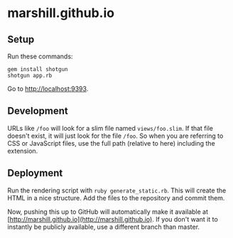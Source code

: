 marshill.github.io
==================

## Setup

Run these commands:

    gem install shotgun
    shotgun app.rb

Go to [http://localhost:9393](http://localhost:9393).

## Development

URLs like `/foo` will look for a slim file named `views/foo.slim`. If that file
doesn't exist, it will just look for the file `/foo`. So when you are referring
to CSS or JavaScript files, use the full path (relative to here) including the
extension.

## Deployment

Run the rendering script with `ruby generate_static.rb`. This will create the
HTML in a nice structure. Add the files to the repository and commit them.

Now, pushing this up to GitHub will automatically make it available at
[http://marshill.github.io](http://marshill.github.io).
If you don't want it to instantly be publicly available, use a different branch
than master.
